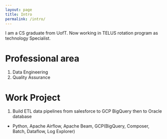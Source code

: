 ```yaml
---
layout: page
title: Intro
permalink: /intro/
---
```

I am a CS graduate from UofT. Now working in TELUS rotation program as technology Specialist.

# Professional area
1. Data Engineering
2. Quality Assurance

# Work Project
1. Build ETL data pipelines from salesforce to GCP BigQuery then to Oracle database
* Python, Apache Airflow, Apache Beam, GCP(BigQuery, Composer, Batch, Dataflow, Log Explorer)

